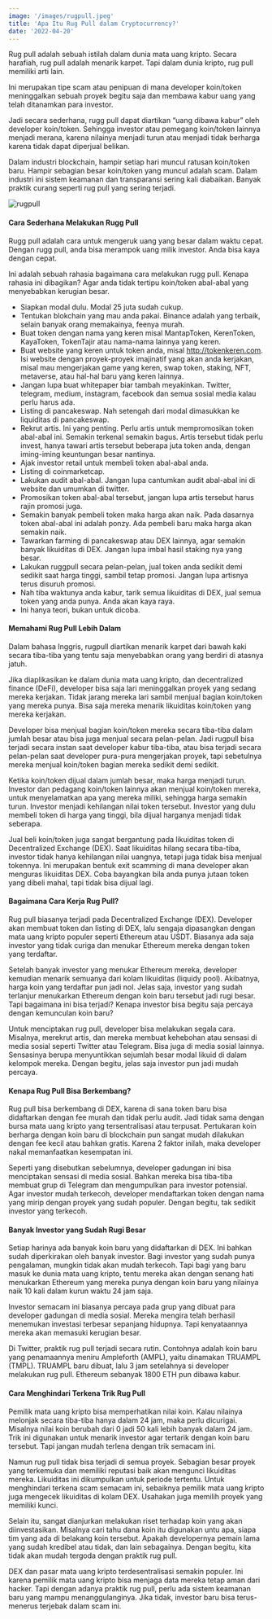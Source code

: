 ```yaml
---
image: '/images/rugpull.jpeg'
title: 'Apa Itu Rug Pull dalam Cryptocurrency?'
date: '2022-04-20'
---
```


Rug pull adalah sebuah istilah dalam dunia mata uang kripto.<!--more--> Secara harafiah, rug pull adalah menarik karpet. Tapi dalam dunia kripto, rug pull memiliki arti lain.

Ini merupakan tipe scam atau penipuan di mana developer koin/token meninggalkan sebuah proyek begitu saja dan membawa kabur uang yang telah ditanamkan para investor.

Jadi secara sederhana, rugg pull dapat diartikan “uang dibawa kabur” oleh developer koin/token. Sehingga investor atau pemegang koin/token lainnya menjadi merana, karena nilainya menjadi turun atau menjadi tidak berharga karena tidak dapat diperjual belikan.

Dalam industri blockchain, hampir setiap hari muncul ratusan koin/token baru. Hampir sebagian besar koin/token yang muncul adalah scam. Dalam industri ini sistem keamanan dan transparansi sering kali diabaikan. Banyak praktik curang seperti rug pull  yang sering terjadi.

<img src="{{site.baseurl}}/images/rugpull.jpeg" alt="rugpull" />

#### Cara Sederhana Melakukan Rugg Pull

Rugg pull adalah cara untuk mengeruk uang yang besar dalam waktu cepat. Dengan rugg pull, anda bisa merampok uang milik investor. Anda bisa kaya dengan cepat.

Ini adalah sebuah rahasia bagaimana cara melakukan rugg pull. Kenapa rahasia ini dibagikan? Agar anda tidak tertipu koin/token abal-abal yang menyebabkan kerugian besar.

- Siapkan modal dulu. Modal 25 juta sudah cukup.
- Tentukan blokchain yang mau anda pakai. Binance adalah yang terbaik, selain banyak orang memakainya, feenya murah.
- Buat token dengan nama yang keren misal MantapToken, KerenToken, KayaToken, TokenTajir atau nama-nama lainnya yang keren.
- Buat website yang keren untuk token anda, misal http://tokenkeren.com. Isi website dengan proyek-proyek imajinatif yang akan anda kerjakan, misal mau mengerjakan game yang keren, swap token, staking, NFT, metaverse, atau hal-hal baru yang keren lainnya.
- Jangan lupa buat whitepaper biar tambah meyakinkan. Twitter, telegram, medium, instagram, facebook dan semua sosial media kalau perlu harus ada.
- Listing di pancakeswap. Nah setengah dari modal dimasukkan ke liquiditas di pancakeswap.
- Rekrut artis. Ini yang penting. Perlu artis untuk mempromosikan token abal-abal ini. Semakin terkenal semakin bagus. Artis tersebut tidak perlu invest, hanya tawari artis tersebut beberapa juta token anda, dengan iming-iming keuntungan besar nantinya.
- Ajak investor retail untuk membeli token abal-abal anda.
- Listing di coinmarketcap.
- Lakukan audit abal-abal. Jangan lupa cantumkan audit abal-abal ini di website dan umumkan di twitter.
- Promosikan token abal-abal tersebut, jangan lupa artis tersebut harus rajin promosi juga.
- Semakin banyak pembeli token maka harga akan naik. Pada dasarnya token abal-abal ini adalah ponzy. Ada pembeli baru maka harga akan semakin naik.
- Tawarkan farming di pancakeswap atau DEX lainnya, agar semakin banyak likuiditas di DEX. Jangan lupa imbal hasil staking nya yang besar.
- Lakukan ruggpull secara pelan-pelan, jual token anda sedikit demi sedikit saat harga tinggi, sambil tetap promosi. Jangan lupa artisnya terus disuruh promosi.
- Nah tiba waktunya anda kabur, tarik semua likuiditas di DEX, jual semua token yang anda punya. Anda akan kaya raya.
- Ini hanya teori, bukan untuk dicoba.

#### Memahami Rug Pull Lebih Dalam

Dalam bahasa Inggris, rugpull diartikan menarik karpet dari bawah kaki secara tiba-tiba yang tentu saja menyebabkan orang yang berdiri di atasnya jatuh.

Jika diaplikasikan ke dalam dunia mata uang kripto, dan decentralized finance (DeFi), developer bisa saja lari meninggalkan proyek yang sedang mereka kerjakan. Tidak jarang mereka lari sambil menjual bagian koin/token yang mereka punya. Bisa saja mereka menarik likuiditas koin/token yang mereka kerjakan.

Developer bisa menjual bagian koin/token mereka secara tiba-tiba dalam jumlah besar atau bisa juga menjual secara pelan-pelan. Jadi rugpull bisa terjadi secara instan saat developer kabur tiba-tiba, atau bisa terjadi secara pelan-pelan saat developer pura-pura mengerjakan proyek, tapi sebetulnya mereka menjual koin/token bagian mereka sedikit demi sedikit.

Ketika koin/token dijual dalam jumlah besar, maka harga menjadi turun. Investor dan pedagang koin/token lainnya akan menjual koin/token mereka, untuk menyelamatkan apa yang mereka miliki, sehingga harga semakin turun. Investor menjadi kehilangan nilai token tersebut. Investor yang dulu membeli token di harga yang tinggi, bila dijual harganya menjadi tidak seberapa.

Jual beli koin/token juga sangat bergantung pada likuiditas token di Decentralized Exchange (DEX). Saat likuiditas hilang secara tiba-tiba, investor tidak hanya kehilangan nilai uangnya, tetapi juga tidak bisa menjual tokennya. Ini merupakan bentuk exit scamming di mana developer akan menguras likuiditas DEX. Coba bayangkan bila anda punya jutaan token yang dibeli mahal, tapi tidak bisa dijual lagi.

#### Bagaimana Cara Kerja Rug Pull?

Rug pull biasanya terjadi pada Decentralized Exchange  (DEX). Developer akan membuat token dan listing di DEX, lalu sengaja dipasangkan dengan mata uang kripto populer seperti Ethereum atau USDT. Biasanya ada saja investor yang tidak curiga dan menukar Ethereum mereka dengan token yang terdaftar.

Setelah banyak investor yang menukar Ethereum mereka, developer kemudian menarik semuanya dari kolam likuiditas (liquidy pool). Akibatnya, harga koin yang terdaftar pun jadi nol. Jelas saja, investor yang sudah terlanjur menukarkan Ethereum dengan koin baru tersebut jadi rugi besar. Tapi bagaimana ini bisa terjadi? Kenapa investor bisa begitu saja percaya dengan kemunculan koin baru?

Untuk menciptakan rug pull, developer bisa melakukan segala cara. Misalnya, merekrut artis, dan mereka membuat kehebohan atau sensasi di media sosial seperti Twitter atau Telegram. Bisa juga di media sosial lainnya. Sensasinya berupa menyuntikkan sejumlah besar modal likuid di dalam kelompok mereka. Dengan begitu, jelas saja investor pun jadi mudah percaya.

#### Kenapa Rug Pull Bisa Berkembang?

Rug pull bisa berkembang di DEX, karena di sana token baru bisa didaftarkan dengan fee murah dan tidak perlu audit. Jadi tidak sama dengan bursa mata uang kripto yang tersentralisasi atau terpusat. Pertukaran koin berharga dengan koin baru di blockchain pun sangat mudah dilakukan dengan fee kecil atau bahkan gratis. Karena 2 faktor inilah, maka developer nakal  memanfaatkan kesempatan ini.

Seperti yang disebutkan sebelumnya, developer gadungan ini bisa menciptakan sensasi di media sosial. Bahkan mereka bisa tiba-tiba membuat grup di Telegram dan mengumpulkan para investor potensial. Agar investor mudah terkecoh, developer mendaftarkan token dengan nama yang mirip dengan proyek yang sudah populer. Dengan begitu, tak sedikit investor yang terkecoh.

#### Banyak Investor yang Sudah Rugi Besar

Setiap harinya ada banyak koin baru yang didaftarkan di DEX. Ini bahkan sudah diperkirakan oleh banyak investor. Bagi investor yang sudah punya pengalaman, mungkin tidak akan mudah terkecoh. Tapi bagi yang baru masuk ke dunia mata uang kripto, tentu mereka akan dengan senang hati menukarkan Ethereum yang mereka punya dengan koin baru yang nilainya naik 10 kali dalam kurun waktu 24 jam saja.

Investor semacam ini biasanya percaya pada grup yang dibuat para developer gadungan di media sosial. Mereka mengira telah berhasil menemukan investasi terbesar sepanjang hidupnya. Tapi kenyataannya mereka akan memasuki kerugian besar.

Di Twitter, praktik rug pull terjadi secara rutin. Contohnya adalah koin baru yang penamaannya meniru Ampleforth (AMPL), yaitu dinamakan TRUAMPL (TMPL). TRUAMPL baru dibuat, lalu 3 jam setelahnya si developer melakukan rug pull. Ethereum sebanyak 1800 ETH pun dibawa kabur.

#### Cara Menghindari Terkena Trik Rug Pull

Pemilik mata uang kripto bisa memperhatikan nilai koin. Kalau nilainya melonjak secara tiba-tiba hanya dalam 24 jam, maka perlu dicurigai. Misalnya nilai koin berubah dari 0 jadi 50 kali lebih banyak dalam 24 jam. Trik ini digunakan untuk menarik investor agar tertarik dengan koin baru tersebut. Tapi jangan mudah terlena dengan trik semacam ini.

Namun rug pull tidak bisa terjadi di semua proyek. Sebagian besar proyek yang terkemuka dan memiliki reputasi baik akan mengunci likuiditas mereka. Likuiditas ini dikumpulkan untuk periode tertentu. Untuk menghindari terkena scam semacam ini, sebaiknya pemilik mata uang kripto juga mengecek likuiditas di kolam DEX. Usahakan juga memilih proyek yang memiliki kunci.

Selain itu, sangat dianjurkan melakukan riset terhadap koin yang akan diinvestasikan. Misalnya cari tahu dana koin itu digunakan untu apa, siapa tim yang ada di belakang koin tersebut. Apakah developernya pemain lama yang sudah kredibel atau tidak, dan lain sebagainya. Dengan begitu, kita tidak akan mudah tergoda dengan praktik rug pull.

DEX dan pasar mata uang kripto terdesentralisasi semakin populer. Ini karena pemilik mata uang kripto bisa menjaga data mereka tetap aman dari hacker. Tapi dengan adanya praktik rug pull, perlu ada sistem keamanan baru yang mampu menanggulanginya. Jika tidak, investor baru bisa terus-menerus terjebak dalam scam ini.
